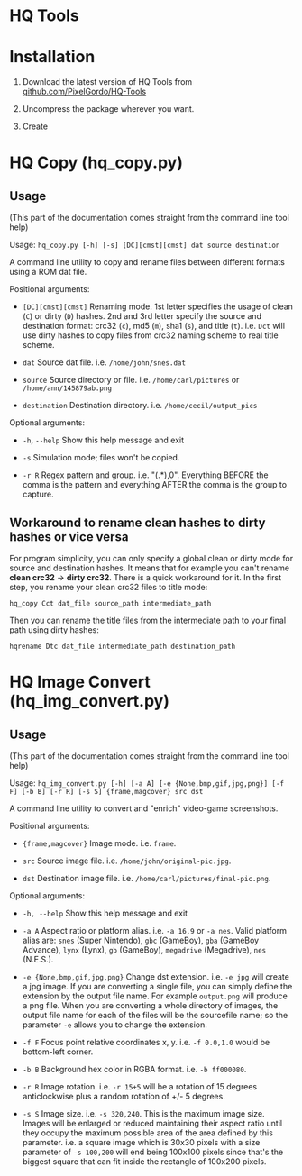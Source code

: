 # HQ Tools

Installation
============

1. Download the latest version of HQ Tools from [github.com/PixelGordo/HQ-Tools](1) 

2. Uncompress the package wherever you want.

3. Create

    [1]: https://github.com/PixelGordo/HQ-Tools

HQ Copy (hq_copy.py)
====================

Usage
-----

(This part of the documentation comes straight from the command line tool help)

Usage: `hq_copy.py [-h] [-s] [DC][cmst][cmst] dat source destination`

A command line utility to copy and rename files between different formats
using a ROM dat file.

Positional arguments:

* `[DC][cmst][cmst]`  Renaming mode. 1st letter specifies the usage of clean (`C`)
                      or dirty (`D`) hashes. 2nd and 3rd letter specify the source
                      and destination format: crc32 (`c`), md5 (`m`), sha1 (`s`), and
                      title (`t`). i.e. `Dct` will use dirty hashes to copy files
                      from crc32 naming scheme to real title scheme.

* `dat`               Source dat file. i.e. `/home/john/snes.dat`

* `source`            Source directory or file. i.e. `/home/carl/pictures` or
                      `/home/ann/145879ab.png`

* `destination`       Destination directory. i.e. `/home/cecil/output_pics`

Optional arguments:

* `-h`, `--help`      Show this help message and exit

* `-s`                Simulation mode; files won't be copied.

* `-r R`              Regex pattern and group. i.e. "(.*),0". Everything BEFORE
                      the comma is the pattern and everything AFTER the comma is
                      the group to capture.


Workaround to rename clean hashes to dirty hashes or vice versa
---------------------------------------------------------------

For program simplicity, you can only specify a global clean or dirty mode for source and destination hashes. It means
that for example you can't rename **clean crc32** -> **dirty crc32**. There is a quick workaround for it. In the first
step, you rename your clean crc32 files to title mode:

    hq_copy Cct dat_file source_path intermediate_path
    
Then you can rename the title files from the intermediate path to your final path using dirty hashes:

    hqrename Dtc dat_file intermediate_path destination_path
    

HQ Image Convert (hq_img_convert.py)
====================================

Usage
-----

(This part of the documentation comes straight from the command line tool help)

Usage: `hq_img_convert.py [-h] [-a A] [-e {None,bmp,gif,jpg,png}] [-f F] [-b B] [-r R] [-s S] {frame,magcover} src dst`

A command line utility to convert and "enrich" video-game screenshots.

Positional arguments:

* `{frame,magcover}`  Image mode. i.e. `frame`.

* `src`               Source image file. i.e. `/home/john/original-pic.jpg`.

* `dst`                   Destination image file. i.e. `/home/carl/pictures/final-pic.png`.

Optional arguments:

* `-h, --help`        Show this help message and exit

* `-a A`              Aspect ratio or platform alias. i.e. `-a 16,9` or `-a nes`. Valid platform alias are: `snes`
                      (Super Nintendo), `gbc` (GameBoy), `gba` (GameBoy Advance), `lynx` (Lynx), `gb` (GameBoy),
                      `megadrive` (Megadrive), `nes` (N.E.S.).

* `-e {None,bmp,gif,jpg,png}` Change dst extension. i.e. `-e jpg` will create a jpg image. If you are converting a
                      single file, you can simply define the extension by the output file name. For example `output.png`
                      will produce a png file. When you are converting a whole directory of images, the output file name
                      for each of the files will be the sourcefile name; so the parameter `-e` allows you to change the
                      extension.
* `-f F`              Focus point relative coordinates x, y. i.e. `-f 0.0,1.0` would be bottom-left corner.

* `-b B`              Background hex color in RGBA format. i.e. `-b ff000080`.

* `-r R`              Image rotation. i.e. `-r 15+5` will be a rotation of 15 degrees anticlockwise plus a random
                      rotation of +/- 5 degrees.
* `-s S`              Image size. i.e. `-s 320,240`. This is the maximum image size. Images will be enlarged or reduced
                      maintaining their aspect ratio until they occupy the maximum possible area of the area defined by
                      this parameter. i.e. a square image which is 30x30 pixels with a size parameter of `-s 100,200`
                      will end being 100x100 pixels since that's the biggest square that can fit inside the rectangle of
                      100x200 pixels.
